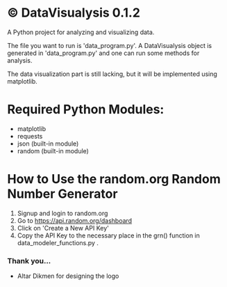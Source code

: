 # © DataVisualysis 0.1.2

A Python project for analyzing and visualizing data.

The file you want to run is 'data_program.py'. A DataVisualysis object is generated in 'data_program.py' and one can run some methods for analysis.

The data visualization part is still lacking, but it will be implemented using matplotlib.

# Required Python Modules:
- matplotlib
- requests
- json (built-in module)
- random (built-in module)

# How to Use the random.org Random Number Generator
1. Signup and login to random.org
2. Go to https://api.random.org/dashboard
3. Click on 'Create a New API Key'
4. Copy the API Key to the necessary place in the grn() function in data_modeler_functions.py .

### Thank you...
- Altar Dikmen for designing the logo
